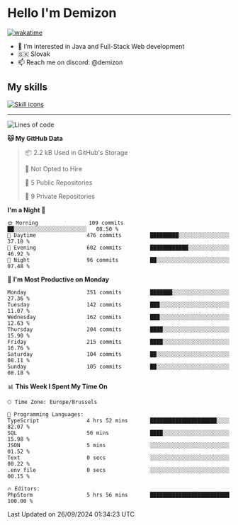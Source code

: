 # Hello I'm Demizon
[![wakatime](https://wakatime.com/badge/user/6ad1949f-d6d7-44f9-9eee-c35e54cc499b.svg)](https://wakatime.com/@6ad1949f-d6d7-44f9-9eee-c35e54cc499b)
- 👀 I’m interested in Java and Full-Stack Web development
- 🇸🇰 Slovak
- 📫 Reach me on discord: @demizon

## My skills
[![Skill icons](https://skillicons.dev/icons?i=java,js,ts,html,css,react,nextjs,tailwind,supabase,py,git,docker,linux,mysql,postgres,mongo&theme=dark)](https://github.com/Demizon3433)

---

<!--START_SECTION:waka-->
![Lines of code](https://img.shields.io/badge/From%20Hello%20World%20I%27ve%20Written-380.7%20thousand%20lines%20of%20code-blue)

**🐱 My GitHub Data** 

> 📦 2.2 kB Used in GitHub's Storage 
 > 
> 🚫 Not Opted to Hire
 > 
> 📜 5 Public Repositories 
 > 
> 🔑 9 Private Repositories 
 > 
**I'm a Night 🦉** 

```text
🌞 Morning                109 commits         ██░░░░░░░░░░░░░░░░░░░░░░░   08.50 % 
🌆 Daytime                476 commits         █████████░░░░░░░░░░░░░░░░   37.10 % 
🌃 Evening                602 commits         ████████████░░░░░░░░░░░░░   46.92 % 
🌙 Night                  96 commits          ██░░░░░░░░░░░░░░░░░░░░░░░   07.48 % 
```
📅 **I'm Most Productive on Monday** 

```text
Monday                   351 commits         ███████░░░░░░░░░░░░░░░░░░   27.36 % 
Tuesday                  142 commits         ███░░░░░░░░░░░░░░░░░░░░░░   11.07 % 
Wednesday                162 commits         ███░░░░░░░░░░░░░░░░░░░░░░   12.63 % 
Thursday                 204 commits         ████░░░░░░░░░░░░░░░░░░░░░   15.90 % 
Friday                   215 commits         ████░░░░░░░░░░░░░░░░░░░░░   16.76 % 
Saturday                 104 commits         ██░░░░░░░░░░░░░░░░░░░░░░░   08.11 % 
Sunday                   105 commits         ██░░░░░░░░░░░░░░░░░░░░░░░   08.18 % 
```


📊 **This Week I Spent My Time On** 

```text
🕑︎ Time Zone: Europe/Brussels

💬 Programming Languages: 
TypeScript               4 hrs 52 mins       █████████████████████░░░░   82.07 % 
SQL                      56 mins             ████░░░░░░░░░░░░░░░░░░░░░   15.98 % 
JSON                     5 mins              ░░░░░░░░░░░░░░░░░░░░░░░░░   01.52 % 
Text                     0 secs              ░░░░░░░░░░░░░░░░░░░░░░░░░   00.22 % 
.env file                0 secs              ░░░░░░░░░░░░░░░░░░░░░░░░░   00.15 % 

🔥 Editors: 
PhpStorm                 5 hrs 56 mins       █████████████████████████   100.00 % 
```


 Last Updated on 26/09/2024 01:34:23 UTC
<!--END_SECTION:waka-->
